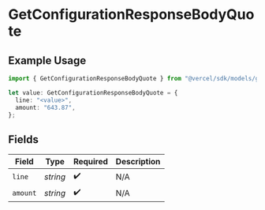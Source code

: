 # GetConfigurationResponseBodyQuote

## Example Usage

```typescript
import { GetConfigurationResponseBodyQuote } from "@vercel/sdk/models/getconfigurationop.js";

let value: GetConfigurationResponseBodyQuote = {
  line: "<value>",
  amount: "643.87",
};
```

## Fields

| Field              | Type               | Required           | Description        |
| ------------------ | ------------------ | ------------------ | ------------------ |
| `line`             | *string*           | :heavy_check_mark: | N/A                |
| `amount`           | *string*           | :heavy_check_mark: | N/A                |